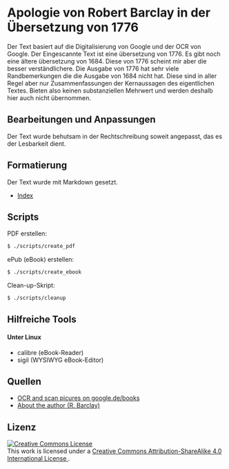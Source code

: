 Apologie von Robert Barclay in der Übersetzung von 1776
=======================================================

Der Text basiert auf die Digitalisierung von Google und der OCR von Google.
Der Eingescannte Text ist eine übersetzung von 1776. Es gibt noch eine ältere
übersetzung von 1684. Diese von 1776 scheint mir aber die besser
verständlichere. Die Ausgabe von 1776 hat sehr viele Randbemerkungen
die die Ausgabe von 1684 nicht hat. Diese sind in aller Regel aber nur 
Zusammenfassungen der Kernaussagen des eigentlichen Textes. Bieten
also keinen substanziellen Mehrwert und werden deshalb hier auch nicht
übernommen.

Bearbeitungen und Anpassungen
-----------------------------

Der Text wurde behutsam in der Rechtschreibung soweit angepasst, das es der
Lesbarkeit dient.

Formatierung
------------

Der Text wurde mit Markdown gesetzt.

* [Index](INDEX.md)

Scripts
-------

PDF erstellen:

```bash
$ ./scripts/create_pdf
```

ePub (eBook) erstellen:

```bash
$ ./scripts/create_ebook
```

Clean-up-Skript:

```bash
$ ./scripts/cleanup
```

Hilfreiche Tools
----------------

#### Unter Linux ####

- calibre (eBook-Reader)
- sigil (WYSIWYG eBook-Editor)


Quellen
-------

* [OCR and scan picures on google.de/books ](https://www.google.de/books/edition/Robert_Barclay_s_Apologie_oder_Vertheidi/hb5jAAAAcAAJ?hl=de&gbpv=0&kptab=overview)
* [About the author (R. Barclay)](https://de.wikipedia.org/wiki/Robert_Barclay_(Qu%C3%A4ker))

Lizenz
------

<a rel="license" href="http://creativecommons.org/licenses/by-sa/4.0/">
<img alt="Creative Commons License" style="border-width:0" src="https://i.creativecommons.org/l/by-sa/4.0/88x31.png" />
</a>
<br />
This work is licensed under a
<a rel="license" href="http://creativecommons.org/licenses/by-sa/4.0/">
Creative Commons Attribution-ShareAlike 4.0 International License
</a>.